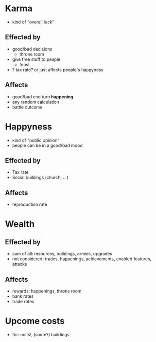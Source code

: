 
# Karma

* kind of "overall luck"

## Effected by

* good/bad decisions
    - throne room
* give free stuff to people
    - feast
* ? tax rate? or just affects people's happyness

## Affects

* good/bad end turn **happening**
* any random calculation
* battle outcome

# Happyness

* kind of "public opinion"
* people can be in a good/bad mood

## Effected by

* Tax rate
* Social buildings (church, ...)

## Affects

* reproduction rate


# Wealth

## Effected by

* sum of all: resources, buildings, armies, upgrades
* not considered: trades, happenings, achievements, enabled features, attacks

## Affects

* rewards: happenings, throne room
* bank rates
* trade rates

# Upcome costs

* for: units!, (some?) buildings
